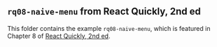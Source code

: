 ## `rq08-naive-menu` from React Quickly, 2nd ed

This folder contains the example `rq08-naive-menu`, which is featured in Chapter 8 of [React Quickly, 2nd ed](https://reactquickly.dev).
